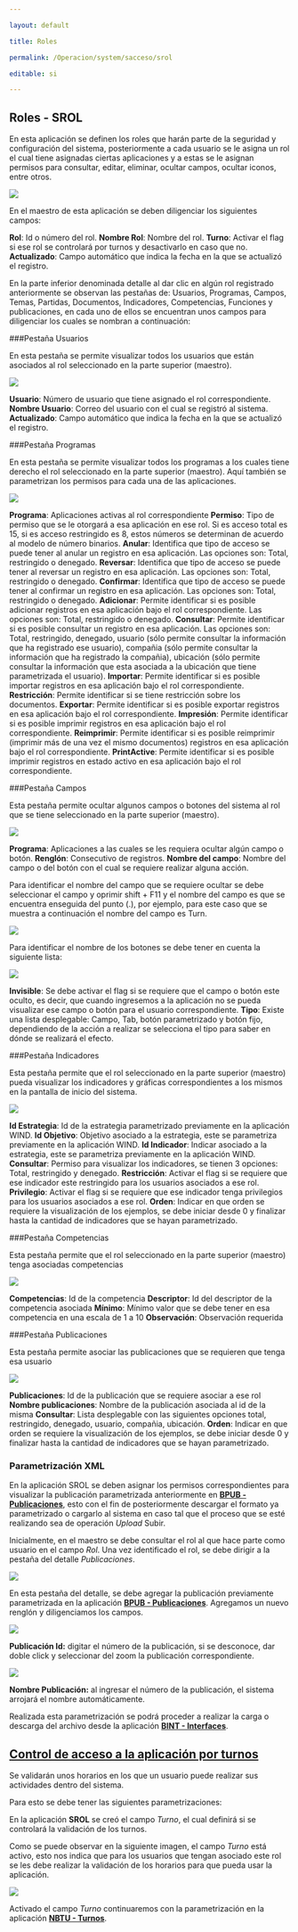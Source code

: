 ```yaml
---

layout: default

title: Roles

permalink: /Operacion/system/sacceso/srol

editable: si

---
```


## Roles - SROL

En esta aplicación se definen los roles que harán parte de la seguridad y configuración del sistema, posteriormente a cada usuario se le asigna un rol el cual tiene asignadas ciertas aplicaciones y a estas se le asignan permisos para consultar, editar, eliminar, ocultar campos, ocultar iconos, entre otros.

![](srolmaestro.png)

En el maestro de esta aplicación se deben diligenciar los siguientes campos:

**Rol**: Id o número del rol.
**Nombre Rol**: Nombre del rol.
**Turno**: Activar el flag si ese rol se controlará por turnos y desactivarlo en caso que no.
**Actualizado**: Campo automático que indica la fecha en la que se actualizó el registro.

En la parte inferior denominada detalle al dar clic en algún rol registrado anteriormente se observan las pestañas de: Usuarios, Programas, Campos, Temas, Partidas, Documentos, Indicadores, Competencias, Funciones y publicaciones, en cada uno de ellos se encuentran unos campos para diligenciar los cuales se nombran a continuación:


###Pestaña Usuarios

En esta pestaña se permite visualizar todos los usuarios que están asociados al rol seleccionado en la parte superior (maestro).

![](srolusuarios.png)

**Usuario**: Número de usuario que tiene asignado el rol correspondiente.
**Nombre Usuario**: Correo del usuario con el cual se registró al sistema.
**Actualizado**: Campo automático que indica la fecha en la que se actualizó el registro.


###Pestaña Programas

En esta pestaña se permite visualizar todos los programas a los cuales tiene derecho el rol seleccionado en la parte superior (maestro). Aquí también se parametrizan los permisos para cada una de las aplicaciones.

![](srolprogramas.png)

**Programa**: Aplicaciones activas al rol correspondiente
**Permiso**: Tipo de permiso que se le otorgará a esa aplicación en ese rol. Si es acceso total es 15, si es acceso restringido es 8, estos números se determinan de acuerdo al modelo de número binarios.
**Anular**: Identifica que tipo de acceso se puede tener al anular un registro en esa aplicación. Las opciones son: Total, restringido o denegado.
**Reversar**: Identifica que tipo de acceso se puede tener al reversar un registro en esa aplicación. Las opciones son: Total, restringido o denegado.
**Confirmar**: Identifica que tipo de acceso se puede tener al confirmar un registro en esa aplicación. Las opciones son: Total, restringido o denegado.
**Adicionar**: Permite identificar si es posible adicionar registros en esa aplicación bajo el rol correspondiente. Las opciones son: Total, restringido o denegado.
**Consultar**: Permite identificar si es posible consultar un registro en esa aplicación. Las opciones son: Total, restringido, denegado, usuario (sólo permite consultar la información que ha registrado ese usuario), compañia (sólo permite consultar la información que ha registrado la compañia), ubicación (sólo permite consultar la información que esta asociada a la ubicación que tiene parametrizada el usuario). 
**Importar**: Permite identificar si es posible importar registros en esa aplicación bajo el rol correspondiente.
**Restricción**: Permite identificar si se tiene restricción sobre los documentos.
**Exportar**: Permite identificar si es posible exportar registros en esa aplicación bajo el rol correspondiente.
**Impresión**: Permite identificar si es posible imprimir registros en esa aplicación bajo el rol correspondiente.
**Reimprimir**: Permite identificar si es posible reimprimir (imprimir más de una vez el mismo documentos) registros en esa aplicación bajo el rol correspondiente.
**PrintActive**: Permite identificar si es posible imprimir registros en estado activo en esa aplicación bajo el rol correspondiente.


###Pestaña Campos

Esta pestaña permite ocultar algunos campos o botones del sistema al rol que se tiene seleccionado en la parte superior (maestro).

![](srolcampos.png)

**Programa**: Aplicaciones a las cuales se les requiera ocultar algún campo o botón.
**Renglón**: Consecutivo de registros.
**Nombre del campo**: Nombre del campo o del botón con el cual se requiere realizar alguna acción. 

Para identificar el nombre del campo que se requiere ocultar se debe seleccionar el campo y oprimir shift + F11 y el nombre del campo es que se encuentra enseguida del punto (.), por ejemplo, para este caso que se muestra a continuación el nombre del campo es Turn.

![](srolnombrecampo.png)

Para identificar el nombre de los botones se debe tener en cuenta la siguiente lista:

![](srolnombrebotones.png)

**Invisible**: Se debe activar el flag si se requiere que el campo o botón este oculto, es decir, que cuando ingresemos a la aplicación no se pueda visualizar ese campo o botón para el usuario correspondiente.
**Tipo**: Existe una lista desplegable: Campo, Tab, botón parametrizado y botón fijo, dependiendo de la acción a realizar se selecciona el tipo para saber en dónde se realizará el efecto.


###Pestaña Indicadores

Esta pestaña permite que el rol seleccionado en la parte superior (maestro) pueda visualizar los indicadores y gráficas correspondientes a los mismos en la pantalla de inicio del sistema.

![](srolindicadores.png)

**Id Estrategia**: Id de la estrategia parametrizado previamente en la aplicación WIND.
**Id Objetivo**: Objetivo asociado a la estrategia, este se parametriza previamente en la aplicación WIND.
**Id Indicador**: Indicar asociado a la estrategia, este se parametriza previamente en la aplicación WIND.
**Consultar**: Permiso para visualizar los indicadores, se tienen 3 opciones: Total, restringido y denegado.
**Restricción**: Activar el flag si se requiere que ese indicador este restringido para los usuarios asociados a ese rol.
**Privilegio**: Activar el flag si se requiere que ese indicador tenga privilegios para los usuarios asociados a ese rol.
**Orden**: Indicar en que orden se requiere la visualización de los ejemplos, se debe iniciar desde 0 y finalizar hasta la cantidad de indicadores que se hayan parametrizado.


###Pestaña Competencias

Esta pestaña permite que el rol seleccionado en la parte superior (maestro) tenga asociadas competencias

![](srolcompetencias.png)

**Competencias**: Id de la competencia 
**Descriptor**: Id del descriptor de la competencia asociada
**Mínimo**: Mínimo valor que se debe tener en esa competencia en una escala de 1 a 10
**Observación**: Observación requerida


###Pestaña Publicaciones

Esta pestaña permite asociar las publicaciones que se requieren que tenga esa usuario

![](srolpublicaciones.png)

**Publicaciones**: Id de la publicación que se requiere asociar a ese rol
**Nombre publicaciones**: Nombre de la publicación asociada al id de la misma
**Consultar**: Lista desplegable con las siguientes opciones total, restringido, denegado, usuario, compañia, ubicación.
**Orden**: Indicar en que orden se requiere la visualización de los ejemplos, se debe iniciar desde 0 y finalizar hasta la cantidad de indicadores que se hayan parametrizado.



### Parametrización XML

En la aplicación SROL se deben asignar los permisos correspondientes para visualizar la publicación parametrizada anteriormente en [**BPUB - Publicaciones**](http://docs.oasiscom.com/Operacion/utility/barchi/bpub), esto con el fin de posteriormente descargar el formato ya parametrizado o cargarlo al sistema en caso tal que el proceso que se esté realizando sea de operación _Upload_ Subir.  



Inicialmente, en el maestro se debe consultar el rol al que hace parte como usuario en el campo _Rol_. Una vez identificado el rol, se debe dirigir a la pestaña del detalle _Publicaciones_.



![](SROL1.png)



En esta pestaña del detalle, se debe agregar la publicación previamente parametrizada en la aplicación [**BPUB - Publicaciones**](http://docs.oasiscom.com/Operacion/utility/barchi/bpub). Agregamos un nuevo renglón y diligenciamos los campos.



![](SROL2.png)



**Publicación Id:** digitar el número de la publicación, si se desconoce, dar doble click y seleccionar del zoom la publicación correspondiente.  



![](ZOOMBPUB.png)



**Nombre Publicación:** al ingresar el número de la publicación, el sistema arrojará el nombre automáticamente.  



Realizada esta parametrización se podrá proceder a realizar la carga o descarga del archivo desde la aplicación [**BINT - Interfaces**](http://docs.oasiscom.com/Operacion/utility/barchi/bint).  



## [Control de acceso a la aplicación por turnos](http://docs.oasiscom.com/Operacion/system/sacceso/srol#control-de-acceso-a-la-aplicacion-por-turnos)



Se validarán unos horarios en los que un usuario puede realizar sus actividades dentro del sistema.  



Para esto se debe tener las siguientes parametrizaciones:  



En la aplicación **SROL** se creó el campo _Turno_, el cual definirá si se controlará la validación de los turnos.  



Como se puede observar en la siguiente imagen, el campo _Turno_ está activo, esto nos indica que para los usuarios que tengan asociado este rol se les debe realizar la validación de los horarios para que pueda usar la aplicación.  



![](srol3.png)



Activado el campo _Turno_ continuaremos con la parametrización en la aplicación [**NBTU - Turnos**](http://docs.oasiscom.com/Operacion/hrm/asistencia/nabasica/nbtu#Control-de-acceso-a-la-aplicación-por-turnos).





